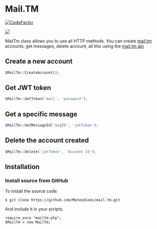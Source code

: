 Mail.TM
=======
[![CodeFactor](https://www.codefactor.io/repository/github/mateodioev/mail.tm/badge)](https://www.codefactor.io/repository/github/mateodioev/mail.tm)

![](https://i.imgur.com/ob0h4xk.png)

MailTm class allows you to use all HTTP methods. You can create [mail.tm](https://mail.tm) accounts, get messages, delete account, all this using the [mail.tm api](https://api.mail.tm)

Create a new account
--------

```php
$MailTm::CreateAccount();

```

Get JWT token
--------

```php
$MailTm::GetToken('mail', 'password');

```


Get a specific message
--------

```php
$MailTm::GetMessageId('msgID', 'jwtToken');

```


Delete the account created
--------

```php
$MailTm::Delete('jwtToken', 'Account Id');

```



Installation
------------

### Install source from GitHub
To install the source code:

    $ git clone https://github.com/Mateodioev/mail.tm.git

And include it in your scripts:

    require_once "mailtm.php";
    $MailTm = new MailTm;


[the repository]: https://github.com/Mateodioev/mail.tm
